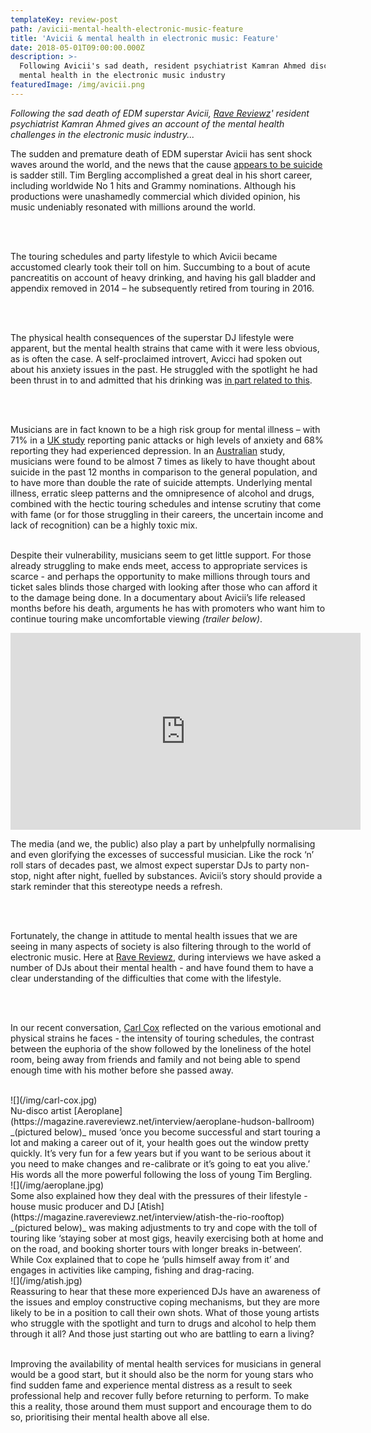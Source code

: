 ```yaml
---
templateKey: review-post
path: /avicii-mental-health-electronic-music-feature
title: 'Avicii & mental health in electronic music: Feature'
date: 2018-05-01T09:00:00.000Z
description: >-
  Following Avicii's sad death, resident psychiatrist Kamran Ahmed discusses
  mental health in the electronic music industry
featuredImage: /img/avicii.png
---
```

_Following the sad death of EDM superstar Avicii, [Rave Reviewz](https://magazine.ravereviewz.net)' resident psychiatrist Kamran Ahmed gives an account of the mental health challenges in the electronic music industry..._

The sudden and premature death of EDM superstar Avicii has sent shock waves around the world, and the news that the cause [appears to be suicide](https://www.rollingstone.com/music/news/avicii-died-from-apparent-suicide-w519578) is sadder still. Tim Bergling accomplished a great deal in his short career, including worldwide No 1 hits and Grammy nominations. Although his productions were unashamedly commercial which divided opinion, his music undeniably resonated with millions around the world. 
<br><br>

The touring schedules and party lifestyle to which Avicii became accustomed clearly took their toll on him. Succumbing to a bout of acute pancreatitis on account of heavy drinking, and having his gall bladder and appendix removed in 2014 – he subsequently retired from touring in 2016. 
<br><br>

The physical health consequences of the superstar DJ lifestyle were apparent, but the mental health strains that came with it were less obvious, as is often the case. A self-proclaimed introvert, Avicci had spoken out about his anxiety issues in the past. He struggled with the spotlight he had been thrust in to and admitted that his drinking was [in part related to this](https://www.gq.com/story/avicii-tim-bergling-profile-gq-april-2013). 
<br><br>

Musicians are in fact known to be a high risk group for mental illness – with 71% in a  [UK study](https://www.helpmusicians.org.uk/assets/publications/files/can_music_make_you_sick_summary.pdf) reporting panic attacks or high levels of anxiety and 68% reporting they had experienced depression. In an [Australian](https://static1.squarespace.com/static/584a0c86cd0f68ddbfffdcea/t/587ed9198419c2ca9484f55b/1486006477839/Working+in+the+Australian+Entertainment+Industry_Summary+of+Key+Findings_Oct+2016_.pdf) study, musicians were found to be almost 7 times as likely to have thought about suicide in the past 12 months in comparison to the general population, and to have more than double the rate of suicide attempts. Underlying mental illness, erratic sleep patterns and the omnipresence of alcohol and drugs, combined with the hectic touring schedules and intense scrutiny that come with fame (or for those struggling in their careers, the uncertain income and lack of recognition) can be a highly toxic mix.
<br><br>

Despite their vulnerability, musicians seem to get little support. For those already struggling to make ends meet, access to appropriate services is scarce - and perhaps the opportunity to make millions through tours and ticket sales blinds those charged with looking after those who can afford it to the damage being done. In a documentary about Avicii’s life released months before his death, arguments he has with promoters who want him to continue touring make uncomfortable viewing _(trailer below)_.

<iframe width="560" height="315" src="https://www.youtube.com/embed/1ZFK3VKzQIs" frameborder="0" allow="autoplay; encrypted-media" allowfullscreen></iframe>

The media (and we, the public) also play a part by unhelpfully normalising and even glorifying the excesses of successful musician. Like the rock ‘n’ roll stars of decades past, we almost expect superstar DJs to party non-stop, night after night, fuelled by substances. Avicii’s story should provide a stark reminder that this stereotype needs a refresh. 
<br><br>

Fortunately, the change in attitude to mental health issues that we are seeing in many aspects of society is also filtering through to the world of electronic music. 
Here at [Rave Reviewz](https://magazine.ravereviewz.net), during interviews we have asked a number of DJs about their mental health - and have found them to have a clear understanding of the difficulties that come with the lifestyle. 
<br><br>

In our recent conversation, [Carl Cox](https://magazine.ravereviewz.net/interview/carl-cox-pure) reflected on the various emotional and physical strains he faces - the intensity of touring schedules, the contrast between the euphoria of the show followed by the loneliness of the hotel room, being away from friends and family and not being able to spend enough time with his mother before she passed away. 
<br>
![](/img/carl-cox.jpg)
<br>
Nu-disco artist [Aeroplane](https://magazine.ravereviewz.net/interview/aeroplane-hudson-ballroom) _(pictured below)_ mused ‘once you become successful and start touring a lot and making a career out of it, your health goes out the window pretty quickly. It’s very fun for a few years but if you want to be serious about it you need to make changes and re-calibrate or it’s going to eat you alive.’ His words all the more powerful following the loss of young Tim Bergling.
<br>
![](/img/aeroplane.jpg)
<br>
Some also explained how they deal with the pressures of their lifestyle - house music producer and DJ [Atish](https://magazine.ravereviewz.net/interview/atish-the-rio-rooftop) _(pictured below)_ was making adjustments to try and cope with the toll of touring like ‘staying sober at most gigs, heavily exercising both at home and on the road, and booking shorter tours with longer breaks in-between’. While Cox explained that to cope he ‘pulls himself away from it’ and engages in activities like camping, fishing and drag-racing.
<br>
![](/img/atish.jpg)
<br>
Reassuring to hear that these more experienced DJs have an awareness of the issues and employ constructive coping mechanisms, but they are more likely to be in a position to call their own shots. What of those young artists who struggle with the spotlight and turn to drugs and alcohol to help them through it all? And those just starting out who are battling to earn a living?
<br><br>

Improving the availability of mental health services for musicians in general would be a good start, but it should also be the norm for young stars who find sudden fame and experience mental distress as a result to seek professional help and recover fully before returning to perform. To make this a reality, those around them must support and encourage them to do so, prioritising their mental health above all else.
